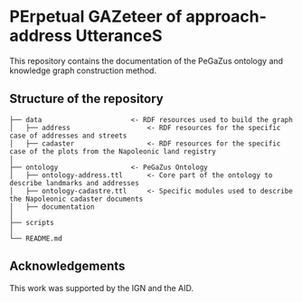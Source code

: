 # PErpetual GAZeteer of approach-address UtteranceS

This repository contains the documentation of the PeGaZus ontology and knowledge graph construction method. 

## Structure of the repository
```
├── data                      <- RDF resources used to build the graph
│   ├── address                   <- RDF resources for the specific case of addresses and streets
│   ├── cadaster                  <- RDF resources for the specific case of the plots from the Napoleonic land registry
│
├── ontology                  <- PeGaZus Ontology
│   ├── ontology-address.ttl      <- Core part of the ontology to describe landmarks and addresses
│   ├── ontology-cadastre.ttl     <- Specific modules used to describe the Napoleonic cadaster documents
│   ├── documentation
│
├── scripts
│
└── README.md
```

## Acknowledgements
This work was supported by the IGN and the AID.